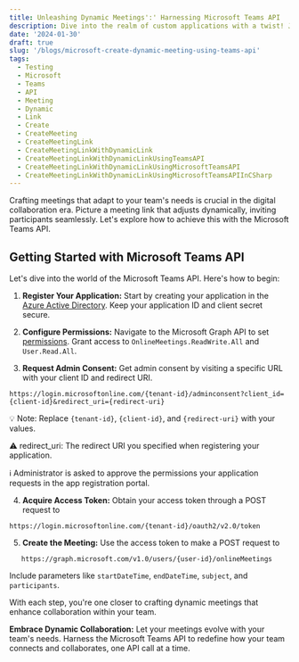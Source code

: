 ```yaml
---
title: Unleashing Dynamic Meetings':' Harnessing Microsoft Teams API
description: Dive into the realm of custom applications with a twist! Join me on a journey where we wield the power of the Microsoft Teams API to forge dynamic meetings with ease.
date: '2024-01-30'
draft: true
slug: '/blogs/microsoft-create-dynamic-meeting-using-teams-api'
tags:
  - Testing
  - Microsoft
  - Teams
  - API
  - Meeting
  - Dynamic
  - Link
  - Create
  - CreateMeeting
  - CreateMeetingLink
  - CreateMeetingLinkWithDynamicLink
  - CreateMeetingLinkWithDynamicLinkUsingTeamsAPI
  - CreateMeetingLinkWithDynamicLinkUsingMicrosoftTeamsAPI
  - CreateMeetingLinkWithDynamicLinkUsingMicrosoftTeamsAPIInCSharp
---
```


Crafting meetings that adapt to your team's needs is crucial in the digital collaboration era. Picture a meeting link that adjusts dynamically, inviting participants seamlessly. Let's explore how to achieve this with the Microsoft Teams API.

## Getting Started with Microsoft Teams API

Let's dive into the world of the Microsoft Teams API. Here's how to begin:

1. **Register Your Application:** Start by creating your application in the [Azure Active Directory](https://learn.microsoft.com/en-us/graph/auth-register-app-v2). Keep your application ID and client secret secure.

2. **Configure Permissions:** Navigate to the Microsoft Graph API to set [permissions](https://learn.microsoft.com/en-us/graph/permissions-overview#application-permissions). Grant access to `OnlineMeetings.ReadWrite.All` and `User.Read.All`.

3. **Request Admin Consent:** Get admin consent by visiting a specific URL with your client ID and redirect URI.

```http
https://login.microsoftonline.com/{tenant-id}/adminconsent?client_id={client-id}&redirect_uri={redirect-uri}
```

💡 Note: Replace `{tenant-id}`, `{client-id}`, and `{redirect-uri}` with your values.

⚠️ redirect_uri: The redirect URI you specified when registering your application.

ℹ Administrator is asked to approve the permissions your application requests in the app registration portal.

4. **Acquire Access Token:** Obtain your access token through a POST request to

```http
https://login.microsoftonline.com/{tenant-id}/oauth2/v2.0/token
```

5. **Create the Meeting:** Use the access token to make a POST request to

```http
   https://graph.microsoft.com/v1.0/users/{user-id}/onlineMeetings
```

Include parameters like `startDateTime`, `endDateTime`, `subject`, and `participants`.

With each step, you're one closer to crafting dynamic meetings that enhance collaboration within your team.

**Embrace Dynamic Collaboration:** Let your meetings evolve with your team's needs. Harness the Microsoft Teams API to redefine how your team connects and collaborates, one API call at a time.
